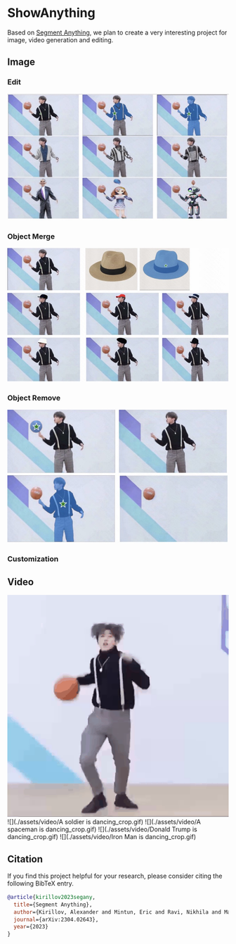 # ShowAnything
Based on [Segment Anything](https://github.com/facebookresearch/segment-anything), we plan to create a very interesting project for image, video generation and editing.

## Image

### Edit
![](./assets/fig1.jpg)

### Object Merge
![](./assets/fig2.jpg)

### Object Remove
![](./assets/fig3.jpg)

### Customization


## Video
![](./assets/video/original.gif)
![](./assets/video/A soldier is dancing_crop.gif)
![](./assets/video/A spaceman is dancing_crop.gif)
![](./assets/video/Donald Trump is dancing_crop.gif)
![](./assets/video/Iron Man is dancing_crop.gif)


## Citation
If you find this project helpful for your research, please consider citing the following BibTeX entry.
```BibTex
@article{kirillov2023segany,
  title={Segment Anything}, 
  author={Kirillov, Alexander and Mintun, Eric and Ravi, Nikhila and Mao, Hanzi and Rolland, Chloe and Gustafson, Laura and Xiao, Tete and Whitehead, Spencer and Berg, Alexander C. and Lo, Wan-Yen and Doll{\'a}r, Piotr and Girshick, Ross},
  journal={arXiv:2304.02643},
  year={2023}
}

```